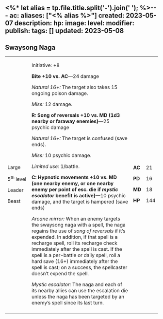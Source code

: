 <%* let alias = tp.file.title.split('-').join(' '); %>---
ac: 
aliases: ["<% alias %>"]
created: 2023-05-07
description: 
hp: 
image: 
level: 
modifier: 
publish: 
tags: []
updated: 2023-05-08
---

## Swaysong Naga

<table>
<colgroup>
<col style="width: 16%" />
<col style="width: 71%" />
<col style="width: 5%" />
<col style="width: 6%" />
</colgroup>
<tbody>
<tr class="odd">
<td><p>Large</p>
<p>5<sup>th</sup> level</p>
<p>Leader</p>
<p>Beast</p></td>
<td><p>Initiative: +8</p>
<p><strong>Bite +10 vs. AC</strong>—24 damage</p>
<p><em>Natural 16+:</em> The target also takes 15 ongoing poison
damage.</p>
<p><em>Miss:</em> 12 damage.</p>
<p><strong>R: Song of reversals +10 vs. MD (1d3 nearby or faraway
enemies)</strong>—25 psychic damage</p>
<p><em>Natural 16+:</em> The target is confused (save ends).</p>
<p><em>Miss:</em> 10 psychic damage.</p>
<p><em>Limited use:</em> 1/battle.</p>
<p><strong>C: Hypnotic movements +10 vs. MD (one nearby enemy, or one
nearby enemy per point of esc. die if <em>mystic escalator</em> benefit
is active)</strong>—10 psychic damage, and the target is hampered (save
ends)</p>
<p><em>Arcane mirror:</em> When an enemy targets the swaysong naga with
a spell, the naga regains the use of <em>song of reversals</em> if it’s
expended. In addition, if that spell is a recharge spell, roll its
recharge check immediately after the spell is cast. If the spell is a
per-battle or daily spell, roll a hard save (16+) immediately after the
spell is cast; on a success, the spellcaster doesn’t expend the
spell.</p>
<p><em>Mystic escalator:</em> The naga and each of its nearby allies can
use the escalation die unless the naga has been targeted by an enemy’s
spell since its last turn.</p></td>
<td><p><strong>AC</strong></p>
<p><strong>PD</strong></p>
<p><strong>MD</strong></p>
<p><strong>HP</strong></p></td>
<td><p>21</p>
<p>16</p>
<p>18</p>
<p>144</p></td>
</tr>
<tr class="even">
<td></td>
<td></td>
<td></td>
<td></td>
</tr>
</tbody>
</table>
